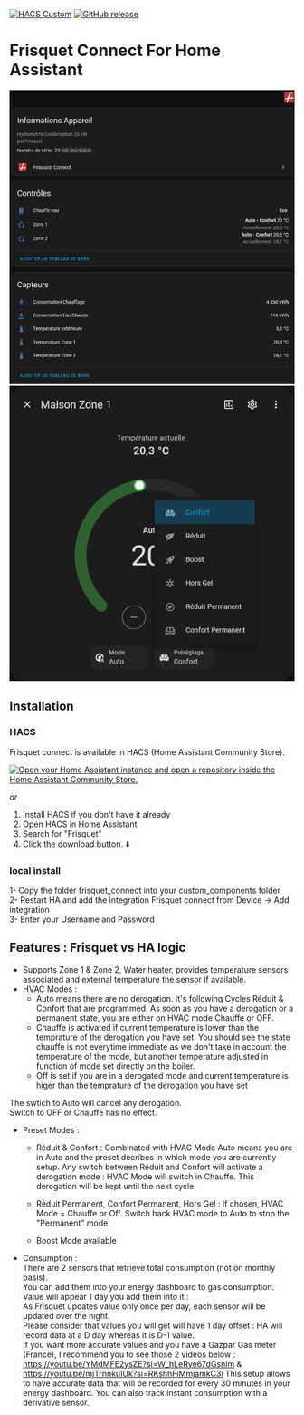[![HACS Custom][hacs_shield]][hacs]
[![GitHub release](https://img.shields.io/github/release/TheGui01/Frisquet-connect-for-home-assistant?include_prereleases=&sort=semver&color=blue)](https://github.com/TheGui01/Frisquet-connect-for-home-assistant/releases/)



[hacs_shield]: https://img.shields.io/static/v1.svg?label=HACS&message=Custom&style=popout&color=orange&labelColor=41bdf5&logo=HomeAssistantCommunityStore&logoColor=white
[hacs]: https://hacs.xyz/docs/faq/custom_repositories
[releases_shield]:https://img.shields.io/badge/dynamic/json?url=https%3A%2F%2Fraw.githubusercontent.com%2TheGui01%2FFrisquet-connect-for-home-assistant%2Fmain%2Fcustom_components%2Ffrisquet_connect%2Fmanifest.json&query=%24.version&label=relea


# Frisquet Connect For Home Assistant

![Screenshot](FrisquetDeviceSample.png)
![Screenshot](FrisquetDeviceSample2.png)

## Installation

### HACS

Frisquet connect is available in HACS (Home Assistant Community Store).

[![Open your Home Assistant instance and open a repository inside the Home Assistant Community Store.](https://my.home-assistant.io/badges/hacs_repository.svg)](https://my.home-assistant.io/redirect/hacs_repository/?owner=thegui01&repository=Frisquet-connect-for-home-assistant)

_or_

1. Install HACS if you don't have it already
2. Open HACS in Home Assistant
3. Search for "Frisquet"
4. Click the download button. ⬇️

### local install

1- Copy the folder frisquet_connect into your custom_components folder<br>
2- Restart HA and add the integration Frisquet connect from Device -> Add integration<br>
3- Enter your Username and Password<br>



## Features : Frisquet vs HA logic

- Supports Zone 1 & Zone 2, Water heater, provides temperature sensors associated and external temperature the sensor if available.
- HVAC Modes :
    - Auto means there are no derogation. It's following Cycles Réduit & Confort that are programmed. As soon as you have a derogation or a permanent state, you are either on HVAC mode Chauffe or OFF.<br>
    - Chauffe is activated if current temperature is lower than the temprature of the derogation you have set. You should see the state chauffe is not everytime immediate as we don't take in account the temperature of the mode, but another temperature adjusted in function of mode set directly on the boiler.<br>
    - Off is set if you are in a derogated mode and current temperature is higer than the temprature of the derogation you have set<br>

The swtich to Auto will cancel any derogation.<br>
Switch to OFF or Chauffe has no effect.<br>

- Preset Modes :
    - Réduit & Confort : Combinated with HVAC Mode Auto means you are in Auto and the preset decribes in which mode you are currently setup. Any switch between Réduit and Confort will activate a derogation mode : HVAC Mode will switch in Chauffe. This derogation will be kept until the next cycle.

    - Réduit Permanent, Confort Permanent, Hors Gel : If chosen, HVAC Mode = Chauffe or Off. Switch back HVAC mode to Auto to stop the "Permanent" mode

    - Boost Mode available

- Consumption :<br>
There are 2 sensors that retrieve total consumption (not on monthly basis).<br>
You can add them into your energy dashboard to gas consumption. Value will appear 1 day you add them into it :<br>
As Frisquet updates value only once per day, each sensor will be updated over the night.<br>
Please consider that values you will get will have 1 day offset : HA will record data at a D day whereas it is D-1 value.<br>
If you want more accurate values and you have a Gazpar Gas meter (France), I recommend you to see those 2 videos below :<br>
https://youtu.be/YMdMFE2ysZE?si=W_hLeRye67dGsnlm  &  https://youtu.be/mjTrnnkuIUk?si=RKshhFiMmjamkC3i This setup allows to have accurate data that will be recorded for every 30 minutes in your energy dashboard. You can also track instant consumption with a derivative sensor.

